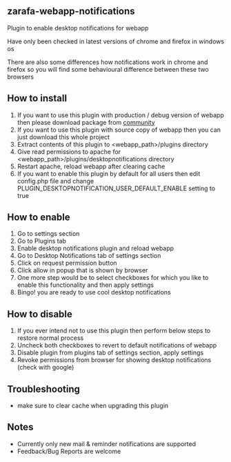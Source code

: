 ## zarafa-webapp-notifications

Plugin to enable desktop notifications for webapp

Have only been checked in latest versions of chrome and firefox in windows os

There are also some differences how notifications work in chrome and firefox so you will find some behavioural difference between these two browsers

## How to install
1. If you want to use this plugin with production / debug version of webapp then please download package from [community](https://community.zarafa.com/pg/plugins/project/22240/developer/silentsakky/webapp-desktop-notifications-plugin)
2. If you want to use this plugin with source copy of webapp then you can just download this whole project
3. Extract contents of this plugin to <webapp_path>/plugins directory
4. Give read permissions to apache for <webapp_path>/plugins/desktopnotifications directory
5. Restart apache, reload webapp after clearing cache
6. If you want to enable this plugin by default for all users then edit config.php file and change PLUGIN_DESKTOPNOTIFICATION_USER_DEFAULT_ENABLE setting to true

## How to enable
1. Go to settings section
2. Go to Plugins tab
3. Enable desktop notifications plugin and reload webapp
4. Go to Desktop Notifications tab of settings section
5. Click on request permission button
6. Click allow in popup that is shown by browser
7. One more step would be to select checkboxes for which you like to enable this functionality and then apply settings
8. Bingo! you are ready to use cool desktop notifications

## How to disable
1. If you ever intend not to use this plugin then perform below steps to restore normal process
2. Uncheck both checkboxes to revert to default notifications of webapp
3. Disable plugin from plugins tab of settings section, apply settings
4. Revoke permissions from browser for showing desktop notifications (check with google)

## Troubleshooting
- make sure to clear cache when upgrading this plugin

## Notes
- Currently only new mail & reminder notifications are supported
- Feedback/Bug Reports are welcome